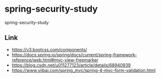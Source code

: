 # spring-security-study
spring-security-study

## Link
- https://v3.bootcss.com/components/
- https://docs.spring.io/spring/docs/current/spring-framework-reference/web.html#mvc-view-freemarker
- https://blog.csdn.net/u011277123/article/details/68940939
- https://www.yiibai.com/spring_mvc/spring-4-mvc-form-validation.html
